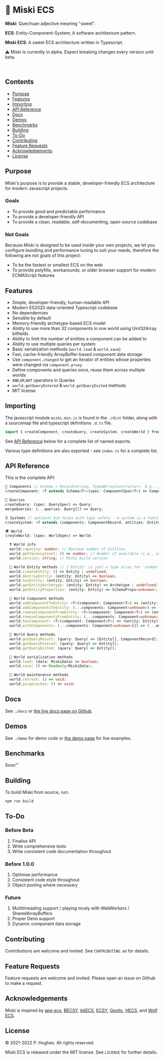 # 🍬 Miski ECS

__Miski__: Quechuan adjective meaning "sweet".

__ECS__: Entity-Component-System; A software architecture pattern.

__Miski ECS__: A sweet ECS architecture written in Typescript.

⚠️ Miski is currently in alpha. Expect breaking changes every version until beta.

<p align="left">
  <img src="https://badgen.net/badge/icon/typescript?icon=typescript&label" alt="" />
  <img src="https://badgen.net/badge/license/MIT/blue" alt="" />
  <img src="https://img.shields.io/npm/v/miski.svg" alt="" />
</p>

## Contents
  * [Purpose](#purpose)
  * [Features](#features)
  * [Importing](#importing)
  * [API Reference](#api-reference)
  * [Docs](#docs)
  * [Demos](#demos)
  * [Benchmarks](#benchmarks)
  * [Building](#building)
  * [To-Do](#to-do)
  * [Contributing](#contributing)
  * [Feature Requests](#feature-requests)
  * [Acknowledgements](#acknowledgements)
  * [License](#license)

## Purpose
Miski's purpose is to provide a stable, developer-friendly ECS architecture for modern Javascript projects.

### Goals
* To provide good and predictable performance
* To provide a developer-friendly API
* To provide a clean, readable, self-documenting, open-source codebase

### Not Goals
Because Miski is designed to be used inside your own projects, we let you configure bundling and performance tuning to suit your needs, therefore the following are not goals of this project:
* To be the fastest or smallest ECS on the web
* To provide polyfills, workarounds, or older browser support for modern ECMAScript features

## Features
* Simple, developer-friendly, human-readable API
* Modern ES2020 data-oriented Typescript codebase
* No dependencies
* Sensible by default
* Memory-friendly archetype-based ECS model
* Ability to use more than 32 components in one world using Uint32Array bitfields
* Ability to limit the number of entities a component can be added to
* Ability to use multiple queries per system
* Basic serialization methods (`world.load` & `world.save`)
* Fast, cache-friendly ArrayBuffer-based component data storage
* Use `component.changed` to get an iterator of entities whose properties were changed via `component.proxy`
* Define components and queries once, reuse them across multiple worlds
* `AND`,`OR`,`NOT` operators in Queries
* `world.getQueryEntered` & `world.getQueryExited` methods
* MIT license

## Importing
The javascript module `miski.min.js` is found in the `./dist` folder, along with a sourcemap file and typescript definitions `.d.ts` file.

```javascript
import { createComponent, createQuery, createSystem, createWorld } from './miski.min.js';
```

See [API Reference](#api-reference) below for a complete list of named exports.

Various type definitions are also exported - see `index.ts` for a complete list.

## API Reference
This is the complete API:

```typescript
🧩 Components // Schema = Record<string, TypedArrayConstructor>. E.g., { r: Uint8ClampedArray, g: Uint8ClampedArray, b: Uint8ClampedArray };
createComponent: <T extends Schema<T>>(spec: ComponentSpec<T>) => Component<T>;

🔎 Queries
createQuery: (spec: QuerySpec) => Query;
mergeQueries: (...queries: Query[]) => Query;

🔃 Systems // optional but helps with type safety - A system is a function of any arity where the first two parameters are a component record and entity array
createSystem: <T extends (components: ComponentRecord, entities: Entity[], ...args: unknown[]) => ReturnType<T>, U extends ParametersExceptFirst<T>>(system: System<T, U>, queries: Query): (world: World) => (...args: U) => ReturnType<T>;

🌍 World
createWorld: (spec: WorldSpec) => World;

  ❓ World info
  world.capacity: number; // Maximum number of Entities
  world.getVacancyCount: () => number; // Number of available (i.e., unused) Entities
  world.version: string; // Miski build version

  👾 World Entity methods // ('Entity' is just a type alias for 'number')
  world.createEntity: () => Entity | undefined;
  world.destroyEntity: (entity: Entity) => boolean;
  world.hasEntity: (entity: Entity) => boolean;
  world.getEntityArchetype: (entity: Entity) => Archetype | undefined;
  world.getEntityProperties: (entity: Entity) => SchemaProps<unknown>;

  🧩 World Component methods
  world.addComponentToEntity: <T>(component: Component<T>) => (entity: Entity, props?: SchemaProps<T>) => boolean;
  world.addComponentsToEntity: (...components: Component<unknown>) => (entity: Entity) => boolean[];
  world.removeComponentFromEntity: <T>(component: Component<T>) => (entity: Entity) => boolean;
  world.removeComponentsFromEntity: (...components: Component<unknown>) => (entity: Entity) => boolean[];
  world.hasComponent: <T>(component: Component<T>) => (entity: Entity) => boolean;
  world.withComponents: (...components: Component<unknown>[]) => (...entities: Entity) => Entity[];

  🔎 World Query methods
  world.getQueryResult: (query: Query) => [Entity[], ComponentRecord];
  world.getQueryEntered: (query: Query) => Entity[];
  world.getQueryExited: (query: Query) => Entity[];

  💾 World serialization methods
  world.load: (data: MiskiData) => boolean;
  world.save: () => Readonly<MiskiData>;

  🔧 World maintenance methods
  world.refresh: () => void;
  world.purgeCaches: () => void;
```

## Docs
See `./docs` or <a href="https://phughesmcr.github.io/Miski/docs/index.html">the live docs page on Github</a>.

## Demos
See `./demo` for demo code or <a href="https://phughesmcr.github.io/Miski/">the demo page</a> for live examples.

## Benchmarks
Soon™️

## Building
To build Miski from source, run:

```bash
npm run build
```

## To-Do
### Before Beta
1. Finalise API
2. Write comprehensive tests
3. Write consistent code documentation throughout
### Before 1.0.0
1. Optimise performance
2. Consistent code style throughout
3. Object pooling where necessary
### Future
1. Multithreading support / playing nicely with WebWorkers / SharedArrayBuffers
2. Proper Deno support
3. Dynamic component data storage

## Contributing
Contributions are welcome and invited. See `CONTRIBUTING.md` for details.

## Feature Requests
Feature requests are welcome and invited. Please open an issue on Github to make a request.

## Acknowledgements
Miski is inspired by [ape-ecs](https://github.com/fritzy/ape-ecs), [BECSY](https://github.com/LastOliveGames/becsy), [bitECS](https://github.com/NateTheGreatt/bitECS), [ECSY](https://github.com/ecsyjs/ecsy), [Geotic](https://github.com/ddmills/geotic), [HECS](https://github.com/gohyperr/hecs), and [Wolf ECS](https://github.com/EnderShadow8/wolf-ecs).

## License
&copy; 2021-2022 P. Hughes. All rights reserved.

Miski ECS is released under the MIT license. See `LICENSE` for further details.

